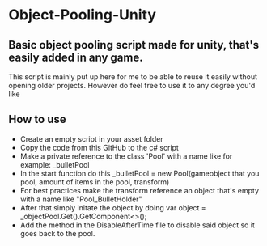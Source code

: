 # Object-Pooling-Unity

## Basic object pooling script made for unity, that's easily added in any game.

This script is mainly put up here for me to be able to reuse it easily without opening older projects. 
However do feel free to use it to any degree you'd like


## How to use
* Create an empty script in your asset folder
* Copy the code from this GitHub to the c# script
* Make a private reference to the class 'Pool' with a name like for example: _bulletPool
* In the start function do this _bulletPool = new Pool(gameobject that you pool, amount of items in the pool, transform)
* For best practices make the transform reference an object that's empty with a name like "Pool_BulletHolder"
* After that simply initate the object by doing var object = _objectPool.Get().GetComponent<>();
* Add the method in the DisableAfterTime file to disable said object so it goes back to the pool.
